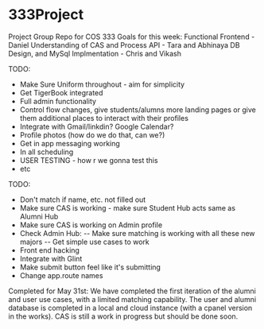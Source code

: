 # 333Project
Project Group Repo for COS 333
Goals for this week:
Functional Frontend - Daniel
Understanding of CAS and Process API - Tara and Abhinaya
DB Design, and MySql Implmentation - Chris and Vikash


TODO:
- Make Sure Uniform throughout - aim for simplicity
- Get TigerBook integrated
- Full admin functionality
- Control flow changes, give students/alumns more landing pages
  or give them additional places to interact with their profiles
- Integrate with Gmail/linkdin? Google Calendar?
- Profile photos (how do we do that, can we?)
- Get in app messaging working
- In all scheduling
- USER TESTING - how r we gonna test this
- etc





TODO:
- Don't match if name, etc. not filled out
- Make sure CAS is working - make sure Student Hub acts same as Alumni Hub
- Make sure CAS is working on Admin profile
- Check Admin Hub: 
-- Make sure matching is working with all these new majors
-- Get simple use cases to work
- Front end hacking
- Integrate with Glint
- Make submit button feel like it's submitting
- Change app.route names

Completed for May 31st: 
We have completed the first iteration of the alumni and user use cases, with a limited matching capability. 
The user and alumni database is completed in a local and cloud instance (with a cpanel version in the works).
CAS is still a work in progress but should be done soon.
